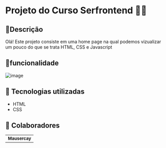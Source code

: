 # Projeto do Curso Serfrontend 👨‍💻

## 📄Descrição 
Olá! Este projeto consiste em uma home page na qual podemos vizualizar um pouco do que se trata HTML, CSS e Javascript
## 🔧funcionalidade 

![image](<img width="1310" height="641" alt="image" src="https://github.com/user-attachments/assets/449c5e34-5c04-44ce-9cf8-57e65d2e801d" />
)


## :wrench: Tecnologias utilizadas
* HTML
* CSS

## :handshake: Colaboradores
<table>
  <tr>
    <td align="center">
      <a href="https://github.com/Mausercay">
        <sub>
          <b>Mausercay</b>
        </sub>
      </a>
    </td>
  </tr>
</table>

